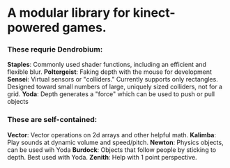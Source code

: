 # A modular library for kinect-powered games.

### These requrie Dendrobium:

__Staples__: Commonly used shader functions, including an efficient and flexible blur.
__Poltergeist__: Faking depth with the mouse for development
__Sensei__: Virtual sensors or "colliders."
	Currently supports only rectangles. Designed toward small numbers of large, uniquely sized colliders, not for a grid.
__Yoda__: Depth generates a "force" which can be used to push or pull objects

### These are self-contained:

__Vector__: Vector operations on 2d arrays and other helpful math.
__Kalimba__: Play sounds at dynamic volume and speed/pitch.
__Newton__: Physics objects, can be used wih Yoda
__Burdock__: Objects that follow people by sticking to depth. Best used with Yoda.
__Zenith__: Help with 1 point perspective.
